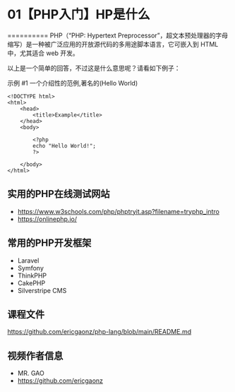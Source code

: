 # 01【PHP入门】HP是什么
==========
PHP（“PHP: Hypertext Preprocessor”，超文本预处理器的字母缩写）是一种被广泛应用的开放源代码的多用途脚本语言，它可嵌入到 HTML中，尤其适合 web 开发。

以上是一个简单的回答，不过这是什么意思呢？请看如下例子：

示例 #1 一个介绍性的范例,著名的(Hello World)
```
<!DOCTYPE html>
<html>
    <head>
        <title>Example</title>
    </head>
    <body>

        <?php
        echo "Hello World!";
        ?>

    </body>
</html>
```

## 实用的PHP在线测试网站
- https://www.w3schools.com/php/phptryit.asp?filename=tryphp_intro
- https://onlinephp.io/

## 常用的PHP开发框架
- Laravel
- Symfony
- ThinkPHP
- CakePHP
- Silverstripe CMS

## 课程文件
https://github.com/ericgaonz/php-lang/blob/main/README.md

## 视频作者信息
- MR. GAO
- https://github.com/ericgaonz
